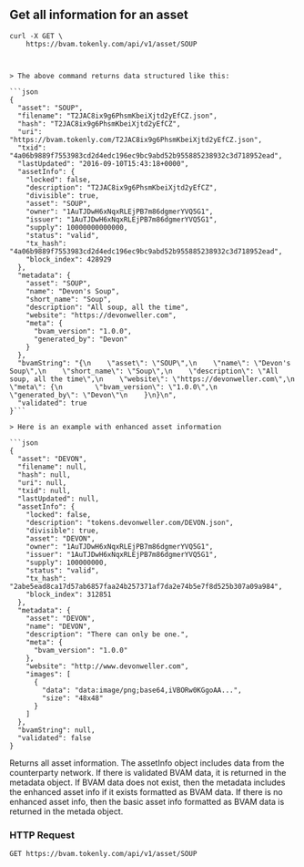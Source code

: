 ## Get all information for an asset


```shell
curl -X GET \
    https://bvam.tokenly.com/api/v1/asset/SOUP



> The above command returns data structured like this:

```json
{
  "asset": "SOUP",
  "filename": "T2JAC8ix9g6PhsmKbeiXjtd2yEfCZ.json",
  "hash": "T2JAC8ix9g6PhsmKbeiXjtd2yEfCZ",
  "uri": "https://bvam.tokenly.com/T2JAC8ix9g6PhsmKbeiXjtd2yEfCZ.json",
  "txid": "4a06b9889f7553983cd2d4edc196ec9bc9abd52b955885238932c3d718952ead",
  "lastUpdated": "2016-09-10T15:43:18+0000",
  "assetInfo": {
    "locked": false,
    "description": "T2JAC8ix9g6PhsmKbeiXjtd2yEfCZ",
    "divisible": true,
    "asset": "SOUP",
    "owner": "1AuTJDwH6xNqxRLEjPB7m86dgmerYVQ5G1",
    "issuer": "1AuTJDwH6xNqxRLEjPB7m86dgmerYVQ5G1",
    "supply": 10000000000000,
    "status": "valid",
    "tx_hash": "4a06b9889f7553983cd2d4edc196ec9bc9abd52b955885238932c3d718952ead",
    "block_index": 428929
  },
  "metadata": {
    "asset": "SOUP",
    "name": "Devon's Soup",
    "short_name": "Soup",
    "description": "All soup, all the time",
    "website": "https://devonweller.com",
    "meta": {
      "bvam_version": "1.0.0",
      "generated_by": "Devon"
    }
  },
  "bvamString": "{\n    \"asset\": \"SOUP\",\n    \"name\": \"Devon's Soup\",\n    \"short_name\": \"Soup\",\n    \"description\": \"All soup, all the time\",\n    \"website\": \"https://devonweller.com\",\n    \"meta\": {\n        \"bvam_version\": \"1.0.0\",\n        \"generated_by\": \"Devon\"\n    }\n}\n",
  "validated": true
}```

> Here is an example with enhanced asset information

```json
{
  "asset": "DEVON",
  "filename": null,
  "hash": null,
  "uri": null,
  "txid": null,
  "lastUpdated": null,
  "assetInfo": {
    "locked": false,
    "description": "tokens.devonweller.com/DEVON.json",
    "divisible": true,
    "asset": "DEVON",
    "owner": "1AuTJDwH6xNqxRLEjPB7m86dgmerYVQ5G1",
    "issuer": "1AuTJDwH6xNqxRLEjPB7m86dgmerYVQ5G1",
    "supply": 100000000,
    "status": "valid",
    "tx_hash": "2abe5ead8ca17d57ab6857faa24b257371af7da2e74b5e7f8d525b307a09a984",
    "block_index": 312851
  },
  "metadata": {
    "asset": "DEVON",
    "name": "DEVON",
    "description": "There can only be one.",
    "meta": {
      "bvam_version": "1.0.0"
    },
    "website": "http://www.devonweller.com",
    "images": [
      {
        "data": "data:image/png;base64,iVBORw0KGgoAA...",
        "size": "48x48"
      }
    ]
  },
  "bvamString": null,
  "validated": false
}
```

Returns all asset information.  The assetInfo object includes data from the counterparty network.  If there is validated BVAM data, it is returned in the metadata object.  If BVAM data does not exist, then the metadata includes the enhanced asset info if it exists formatted as BVAM data.  If there is no enhanced asset info, then the basic asset info formatted as BVAM data is returned in the metada object.


### HTTP Request

`GET https://bvam.tokenly.com/api/v1/asset/SOUP`
